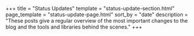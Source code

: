 +++
title = "Status Updates"
template = "status-update-section.html"
page_template = "status-update-page.html"
sort_by = "date"
description = "These posts give a regular overview of the most important changes to the blog and the tools and libraries behind the scenes."
+++
